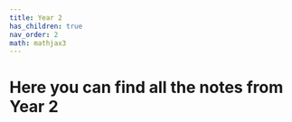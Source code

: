 ```yaml
---
title: Year 2
has_children: true
nav_order: 2
math: mathjax3
---
```


# Here you can find all the notes from Year 2

